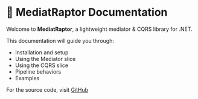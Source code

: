 # 🦖 MediatRaptor Documentation

Welcome to **MediatRaptor**, a lightweight mediator & CQRS library for .NET.

This documentation will guide you through:
- Installation and setup
- Using the Mediator slice
- Using the CQRS slice
- Pipeline behaviors
- Examples

For the source code, visit [GitHub](https://github.com/Hasankhadd0ur/MediatRaptor)
